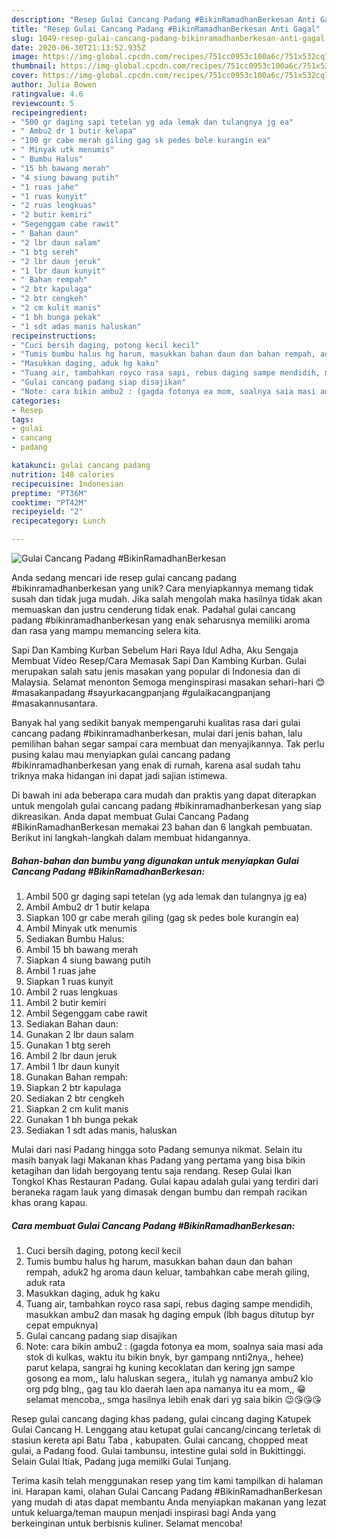 ```yaml
---
description: "Resep Gulai Cancang Padang #BikinRamadhanBerkesan Anti Gagal"
title: "Resep Gulai Cancang Padang #BikinRamadhanBerkesan Anti Gagal"
slug: 1049-resep-gulai-cancang-padang-bikinramadhanberkesan-anti-gagal
date: 2020-06-30T21:13:52.935Z
image: https://img-global.cpcdn.com/recipes/751cc0953c100a6c/751x532cq70/gulai-cancang-padang-bikinramadhanberkesan-foto-resep-utama.jpg
thumbnail: https://img-global.cpcdn.com/recipes/751cc0953c100a6c/751x532cq70/gulai-cancang-padang-bikinramadhanberkesan-foto-resep-utama.jpg
cover: https://img-global.cpcdn.com/recipes/751cc0953c100a6c/751x532cq70/gulai-cancang-padang-bikinramadhanberkesan-foto-resep-utama.jpg
author: Julia Bowen
ratingvalue: 4.6
reviewcount: 5
recipeingredient:
- "500 gr daging sapi tetelan yg ada lemak dan tulangnya jg ea"
- " Ambu2 dr 1 butir kelapa"
- "100 gr cabe merah giling gag sk pedes bole kurangin ea"
- " Minyak utk menumis"
- " Bumbu Halus"
- "15 bh bawang merah"
- "4 siung bawang putih"
- "1 ruas jahe"
- "1 ruas kunyit"
- "2 ruas lengkuas"
- "2 butir kemiri"
- "Segenggam cabe rawit"
- " Bahan daun"
- "2 lbr daun salam"
- "1 btg sereh"
- "2 lbr daun jeruk"
- "1 lbr daun kunyit"
- " Bahan rempah"
- "2 btr kapulaga"
- "2 btr cengkeh"
- "2 cm kulit manis"
- "1 bh bunga pekak"
- "1 sdt adas manis haluskan"
recipeinstructions:
- "Cuci bersih daging, potong kecil kecil"
- "Tumis bumbu halus hg harum, masukkan bahan daun dan bahan rempah, aduk2 hg aroma daun keluar, tambahkan cabe merah giling, aduk rata"
- "Masukkan daging, aduk hg kaku"
- "Tuang air, tambahkan royco rasa sapi, rebus daging sampe mendidih, masukkan ambu2 dan masak hg daging empuk (lbh bagus ditutup byr cepat empuknya)"
- "Gulai cancang padang siap disajikan"
- "Note: cara bikin ambu2 : (gagda fotonya ea mom, soalnya saia masi ada stok di kulkas, waktu itu bikin bnyk, byr gampang nnti2nya,, hehee) parut kelapa, sangrai hg kuning kecoklatan dan kering jgn sampe gosong ea mom,, lalu haluskan segera,, itulah yg namanya ambu2 klo org pdg blng,, gag tau klo daerah laen apa namanya itu ea mom,, 😁 selamat mencoba,, smga hasilnya lebih enak dari yg saia bikin 😉😘😘😘"
categories:
- Resep
tags:
- gulai
- cancang
- padang

katakunci: gulai cancang padang 
nutrition: 148 calories
recipecuisine: Indonesian
preptime: "PT36M"
cooktime: "PT42M"
recipeyield: "2"
recipecategory: Lunch

---
```



![Gulai Cancang Padang #BikinRamadhanBerkesan](https://img-global.cpcdn.com/recipes/751cc0953c100a6c/751x532cq70/gulai-cancang-padang-bikinramadhanberkesan-foto-resep-utama.jpg)

Anda sedang mencari ide resep gulai cancang padang #bikinramadhanberkesan yang unik? Cara menyiapkannya memang tidak susah dan tidak juga mudah. Jika salah mengolah maka hasilnya tidak akan memuaskan dan justru cenderung tidak enak. Padahal gulai cancang padang #bikinramadhanberkesan yang enak seharusnya memiliki aroma dan rasa yang mampu memancing selera kita.

Sapi Dan Kambing Kurban Sebelum Hari Raya Idul Adha, Aku Sengaja Membuat Video Resep/Cara Memasak Sapi Dan Kambing Kurban. Gulai merupakan salah satu jenis masakan yang popular di Indonesia dan di Malaysia. Selamat menonton Semoga menginspirasi masakan sehari-hari 😊 #masakanpadang #sayurkacangpanjang #gulaikacangpanjang #masakannusantara.

Banyak hal yang sedikit banyak mempengaruhi kualitas rasa dari gulai cancang padang #bikinramadhanberkesan, mulai dari jenis bahan, lalu pemilihan bahan segar sampai cara membuat dan menyajikannya. Tak perlu pusing kalau mau menyiapkan gulai cancang padang #bikinramadhanberkesan yang enak di rumah, karena asal sudah tahu triknya maka hidangan ini dapat jadi sajian istimewa.


Di bawah ini ada beberapa cara mudah dan praktis yang dapat diterapkan untuk mengolah gulai cancang padang #bikinramadhanberkesan yang siap dikreasikan. Anda dapat membuat Gulai Cancang Padang #BikinRamadhanBerkesan memakai 23 bahan dan 6 langkah pembuatan. Berikut ini langkah-langkah dalam membuat hidangannya.

<!--inarticleads1-->

##### Bahan-bahan dan bumbu yang digunakan untuk menyiapkan Gulai Cancang Padang #BikinRamadhanBerkesan:

1. Ambil 500 gr daging sapi tetelan (yg ada lemak dan tulangnya jg ea)
1. Ambil  Ambu2 dr 1 butir kelapa
1. Siapkan 100 gr cabe merah giling (gag sk pedes bole kurangin ea)
1. Ambil  Minyak utk menumis
1. Sediakan  Bumbu Halus:
1. Ambil 15 bh bawang merah
1. Siapkan 4 siung bawang putih
1. Ambil 1 ruas jahe
1. Siapkan 1 ruas kunyit
1. Ambil 2 ruas lengkuas
1. Ambil 2 butir kemiri
1. Ambil Segenggam cabe rawit
1. Sediakan  Bahan daun:
1. Gunakan 2 lbr daun salam
1. Gunakan 1 btg sereh
1. Ambil 2 lbr daun jeruk
1. Ambil 1 lbr daun kunyit
1. Gunakan  Bahan rempah:
1. Siapkan 2 btr kapulaga
1. Sediakan 2 btr cengkeh
1. Siapkan 2 cm kulit manis
1. Gunakan 1 bh bunga pekak
1. Sediakan 1 sdt adas manis, haluskan


Mulai dari nasi Padang hingga soto Padang semunya nikmat. Selain itu masih banyak lagi Makanan khas Padang yang pertama yang bisa bikin ketagihan dan lidah bergoyang tentu saja rendang. Resep Gulai Ikan Tongkol Khas Restauran Padang. Gulai kapau adalah gulai yang terdiri dari beraneka ragam lauk yang dimasak dengan bumbu dan rempah racikan khas orang kapau. 

<!--inarticleads2-->

##### Cara membuat Gulai Cancang Padang #BikinRamadhanBerkesan:

1. Cuci bersih daging, potong kecil kecil
1. Tumis bumbu halus hg harum, masukkan bahan daun dan bahan rempah, aduk2 hg aroma daun keluar, tambahkan cabe merah giling, aduk rata
1. Masukkan daging, aduk hg kaku
1. Tuang air, tambahkan royco rasa sapi, rebus daging sampe mendidih, masukkan ambu2 dan masak hg daging empuk (lbh bagus ditutup byr cepat empuknya)
1. Gulai cancang padang siap disajikan
1. Note: cara bikin ambu2 : (gagda fotonya ea mom, soalnya saia masi ada stok di kulkas, waktu itu bikin bnyk, byr gampang nnti2nya,, hehee) parut kelapa, sangrai hg kuning kecoklatan dan kering jgn sampe gosong ea mom,, lalu haluskan segera,, itulah yg namanya ambu2 klo org pdg blng,, gag tau klo daerah laen apa namanya itu ea mom,, 😁 selamat mencoba,, smga hasilnya lebih enak dari yg saia bikin 😉😘😘😘


Resep gulai cancang daging khas padang, gulai cincang daging Katupek Gulai Cancang H. Lenggang atau ketupat gulai cancang/cincang terletak di stasiun kereta api Batu Taba , kabupaten. Gulai cancang, chopped meat gulai, a Padang food. Gulai tambunsu, intestine gulai sold in Bukittinggi. Selain Gulai Itiak, Padang juga memilki Gulai Tunjang. 

Terima kasih telah menggunakan resep yang tim kami tampilkan di halaman ini. Harapan kami, olahan Gulai Cancang Padang #BikinRamadhanBerkesan yang mudah di atas dapat membantu Anda menyiapkan makanan yang lezat untuk keluarga/teman maupun menjadi inspirasi bagi Anda yang berkeinginan untuk berbisnis kuliner. Selamat mencoba!
